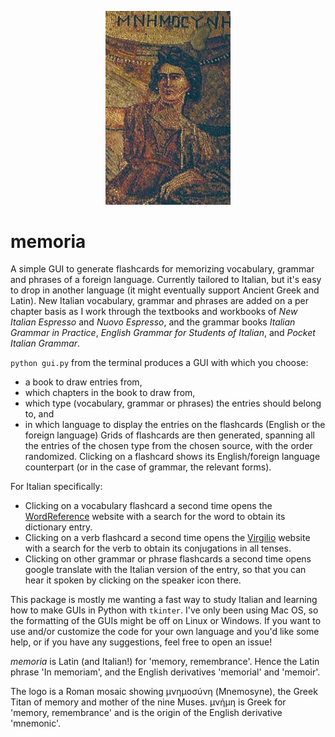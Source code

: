 <p align="center">
   <img width = "200" src="https://github.com/jeffjennings/memoria/blob/logo/logo.jpg?raw=true"/>
 </p>
 
# memoria
A simple GUI to generate flashcards for memorizing vocabulary, grammar and phrases of a foreign language. Currently tailored to Italian, but it's easy to drop in another language (it might eventually support Ancient Greek and Latin). New Italian vocabulary, grammar and phrases are added on a per chapter basis as I work through the textbooks and workbooks of _New Italian Espresso_ and _Nuovo Espresso_, and the grammar books _Italian Grammar in Practice_, _English Grammar for Students of Italian_, and _Pocket Italian Grammar_. 

`python gui.py` from the terminal produces a GUI with which you choose: 
- a book to draw entries from,
- which chapters in the book to draw from,
- which type (vocabulary, grammar or phrases) the entries should belong to, and
- in which language to display the entries on the flashcards (English or the foreign language)
Grids of flashcards are then generated, spanning all the entries of the chosen type from the chosen source, with the order randomized. Clicking on a flashcard shows its English/foreign language counterpart (or in the case of grammar, the relevant forms). 

For Italian specifically:
- Clicking on a vocabulary flashcard a second time opens the [WordReference](https://www.wordreference.com/iten/) website with a search for the word to obtain its dictionary entry.
- Clicking on a verb flashcard a second time opens the [Virgilio](https://sapere.virgilio.it/parole/coniuga-verbi/) website with a search for the verb to obtain its conjugations in all tenses.
- Clicking on other grammar or phrase flashcards a second time opens google translate with the Italian version of the entry, so that you can hear it spoken by clicking on the speaker icon there.

This package is mostly me wanting a fast way to study Italian and learning how to make GUIs in Python with `tkinter`. I've only been using Mac OS, so the formatting of the GUIs might be off on Linux or Windows. If you want to use and/or customize the code for your own language and you'd like some help, or if you have any suggestions, feel free to open an issue!

_memoria_ is Latin (and Italian!) for 'memory, remembrance'. Hence the Latin phrase 'In memoriam', and the English derivatives 'memorial' and 'memoir'.

The logo is a Roman mosaic showing μνημοσύνη (Mnemosyne), the Greek Titan of memory and mother of the nine Muses. μνήμη	is Greek for 'memory, remembrance' and is the origin of the English derivative 'mnemonic'.
